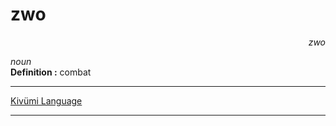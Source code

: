 
# zwo

<div align="right"><i>zwo</i></div>

*noun*  
**Definition :** combat  

---

[Kivümi Language](../README.md)

---
